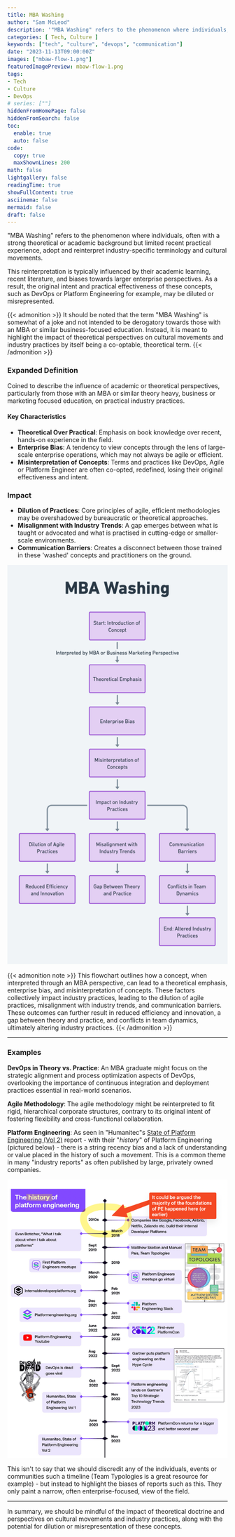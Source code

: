 ```yaml
---
title: MBA Washing
author: "Sam McLeod"
description: '"MBA Washing" refers to the phenomenon where individuals, often with a strong theoretical or academic background but limited recent practical experience, adopt and reinterpret industry-specific terminology and cultural movements.'
categories: [ Tech, Culture ]
keywords: ["tech", "culture", "devops", "communication"]
date: "2023-11-13T09:00:00Z"
images: ["mbaw-flow-1.png"]
featuredImagePreview: mbaw-flow-1.png
tags:
- Tech
- Culture
- DevOps
# series: [""]
hiddenFromHomePage: false
hiddenFromSearch: false
toc:
  enable: true
  auto: false
code:
  copy: true
  maxShownLines: 200
math: false
lightgallery: false
readingTime: true
showFullContent: true
asciinema: false
mermaid: false
draft: false
---
```


"MBA Washing" refers to the phenomenon where individuals, often with a strong theoretical or academic background but limited recent practical experience, adopt and reinterpret industry-specific terminology and cultural movements.

This reinterpretation is typically influenced by their academic learning, recent literature, and biases towards larger enterprise perspectives. As a result, the original intent and practical effectiveness of these concepts, such as DevOps or Platform Engineering for example, may be diluted or misrepresented.

<!--more-->

{{< admonition >}}
It should be noted that the term "MBA Washing" is somewhat of a joke and not intended to be derogatory towards those with an MBA or similar business-focused education. Instead, it is meant to highlight the impact of theoretical perspectives on cultural movements and industry practices by itself being a co-optable, theoretical term.
{{< /admonition >}}

### Expanded Definition

Coined to describe the influence of academic or theoretical perspectives, particularly from those with an MBA or similar theory heavy, business or marketing focused education, on practical industry practices.

#### Key Characteristics

- **Theoretical Over Practical**: Emphasis on book knowledge over recent, hands-on experience in the field.
- **Enterprise Bias**: A tendency to view concepts through the lens of large-scale enterprise operations, which may not always be agile or efficient.
- **Misinterpretation of Concepts**: Terms and practices like DevOps, Agile or Platform Engineer are often co-opted, redefined, losing their original effectiveness and intent.

### Impact

- **Dilution of Practices**: Core principles of agile, efficient methodologies may be overshadowed by bureaucratic or theoretical approaches.
- **Misalignment with Industry Trends**: A gap emerges between what is taught or advocated and what is practised in cutting-edge or smaller-scale environments.
- **Communication Barriers**: Creates a disconnect between those trained in these 'washed' concepts and practitioners on the ground.

![MBA Washing: Process and Impact](mbaw-flow-1.png)

{{< admonition note >}}
This flowchart outlines how a concept, when interpreted through an MBA perspective, can lead to a theoretical emphasis, enterprise bias, and misinterpretation of concepts. These factors collectively impact industry practices, leading to the dilution of agile practices, misalignment with industry trends, and communication barriers. These outcomes can further result in reduced efficiency and innovation, a gap between theory and practice, and conflicts in team dynamics, ultimately altering industry practices.
{{< /admonition >}}

---

### Examples

**DevOps in Theory vs. Practice**: An MBA graduate might focus on the strategic alignment and process optimization aspects of DevOps, overlooking the importance of continuous integration and deployment practices essential in real-world scenarios.

**Agile Methodology**: The agile methodology might be reinterpreted to fit rigid, hierarchical corporate structures, contrary to its original intent of fostering flexibility and cross-functional collaboration.

**Platform Engineering**: As seen in "Humanitec"s [State of Platform Engineering (Vol 2)](https://humanitec.com/whitepapers/state-of-platform-engineering-report-volume-2) report - with their "_history_" of Platform Engineering (pictured below) - there is a string recency bias and a lack of understanding or value placed in the history of such a movement. This is a common theme in many "industry reports" as often published by large, privately owned companies.

![](state-of-pe-poor-timeline.png)

This isn't to say that we should discredit any of the individuals, events or communities such a timeline (Team Typologies is a great resource for example) - but instead to highlight the biases of reports such as this. They only paint a narrow, often enterprise-focused, view of the field.

---

In summary, we should be mindful of the impact of theoretical doctrine and perspectives on cultural movements and industry practices, along with the potential for dilution or misrepresentation of these concepts.
